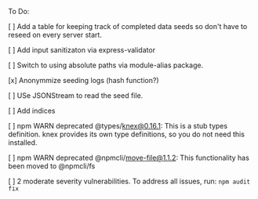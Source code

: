 To Do:

[ ] Add a table for keeping track of completed data seeds so don't have to reseed on every server start.

[ ] Add input sanitizaton via express-validator

[ ] Switch to using absolute paths via module-alias package.

[x] Anonymmize seeding logs (hash function?)

[ ] USe JSONStream to read the seed file.

[ ] Add indices

[ ] npm WARN deprecated @types/knex@0.16.1: This is a stub types definition. knex provides its own type definitions, so you do not need this installed.

[ ] npm WARN deprecated @npmcli/move-file@1.1.2: This functionality has been moved to @npmcli/fs

[ ] 2 moderate severity vulnerabilities. To address all issues, run: `npm audit fix`
